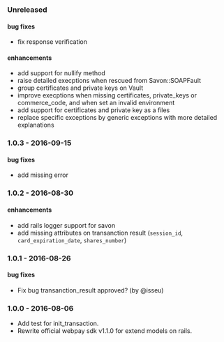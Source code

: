 ### Unreleased

#### bug fixes
* fix response verification

#### enhancements
* add support for nullify method
* raise detailed execptions when rescued from Savon::SOAPFault
* group certificates and private keys on Vault
* improve execptions when missing certificates, private_keys or commerce_code, and when set an invalid environment
* add support for certificates and private key as a files
* replace specific exceptions by generic exceptions with more detailed explanations

### 1.0.3 - 2016-09-15

#### bug fixes
* add missing error

### 1.0.2 - 2016-08-30

#### enhancements
* add rails logger support for savon
* add missing attributes on transanction result (`session_id`, `card_expiration_date`, `shares_number`)

### 1.0.1 - 2016-08-26

#### bug fixes
* Fix bug transanction_result approved? (by @isseu)

### 1.0.0 - 2016-08-06

* Add test for init_transaction.
* Rewrite official webpay sdk v1.1.0 for extend models on rails.
